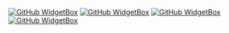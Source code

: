 [![GitHub WidgetBox](https://github-widgetbox.vercel.app/api/profile?username=TheRealMangoAPI&data=repositories,stars,commits&theme=dark_magic_girl)](https://mangoapi.dev)
[![GitHub WidgetBox](https://github-widgetbox.vercel.app/api/skills?languages=ts,cpp,go,json,postgresql,powershell,markdown&theme=dark_magic_girl)](https://mangoapi.dev)
[![GitHub WidgetBox](https://github-widgetbox.vercel.app/api/skills?frameworks=react,next,electron,tailwind,express&theme=dark_magic_girl)](https://mangoapi.dev)
[![GitHub WidgetBox](https://github-widgetbox.vercel.app/api/skills?tools=git,docker,npm,yarn,mongodb,vercel,nodejs,nginx,aws,prettier&theme=dark_magic_girl)](https://mangoapi.dev)
